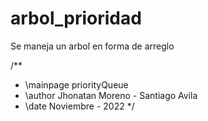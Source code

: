 # arbol_prioridad
Se maneja un arbol en forma de arreglo

/**
 * \mainpage priorityQueue
 * \author Jhonatan Moreno - Santiago Avila
 * \date Noviembre - 2022
 */